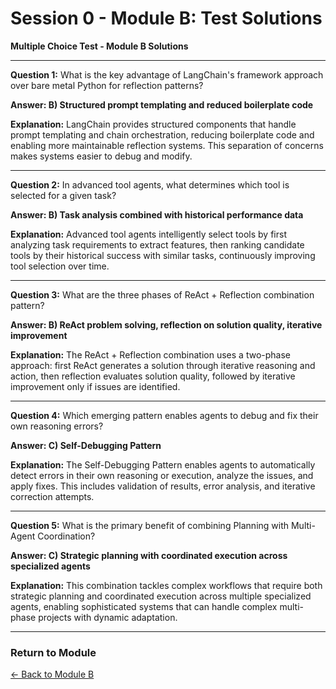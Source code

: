 # Session 0 - Module B: Test Solutions

**Multiple Choice Test - Module B Solutions**

---

**Question 1:** What is the key advantage of LangChain's framework approach over bare metal Python for reflection patterns?

**Answer: B) Structured prompt templating and reduced boilerplate code**

**Explanation:** LangChain provides structured components that handle prompt templating and chain orchestration, reducing boilerplate code and enabling more maintainable reflection systems. This separation of concerns makes systems easier to debug and modify.

---

**Question 2:** In advanced tool agents, what determines which tool is selected for a given task?

**Answer: B) Task analysis combined with historical performance data**

**Explanation:** Advanced tool agents intelligently select tools by first analyzing task requirements to extract features, then ranking candidate tools by their historical success with similar tasks, continuously improving tool selection over time.

---

**Question 3:** What are the three phases of ReAct + Reflection combination pattern?

**Answer: B) ReAct problem solving, reflection on solution quality, iterative improvement**

**Explanation:** The ReAct + Reflection combination uses a two-phase approach: first ReAct generates a solution through iterative reasoning and action, then reflection evaluates solution quality, followed by iterative improvement only if issues are identified.

---

**Question 4:** Which emerging pattern enables agents to debug and fix their own reasoning errors?

**Answer: C) Self-Debugging Pattern**

**Explanation:** The Self-Debugging Pattern enables agents to automatically detect errors in their own reasoning or execution, analyze the issues, and apply fixes. This includes validation of results, error analysis, and iterative correction attempts.

---

**Question 5:** What is the primary benefit of combining Planning with Multi-Agent Coordination?

**Answer: C) Strategic planning with coordinated execution across specialized agents**

**Explanation:** This combination tackles complex workflows that require both strategic planning and coordinated execution across multiple specialized agents, enabling sophisticated systems that can handle complex multi-phase projects with dynamic adaptation.

---

### Return to Module
[← Back to Module B](Session0_ModuleB_Advanced_Pattern_Theory.md)